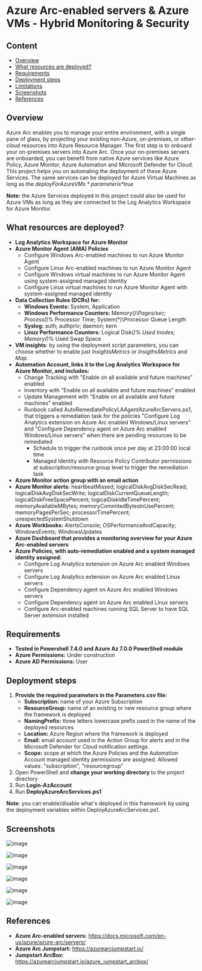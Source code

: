 # Azure Arc-enabled servers & Azure VMs - Hybrid Monitoring & Security
## Content
- [Overview](https://github.com/alsanch/azurearcservers#overview)
- [What resources are deployed?](https://github.com/alsanch/azurearcservers#what-resources-are-deployed)
- [Requirements](https://github.com/alsanch/azurearcservers#requirements)
- [Deployment steps](https://github.com/alsanch/azurearcservers#deployment-steps)
- [Limitations](https://github.com/alsanch/azurearcservers#limitations)
- [Screenshots](https://github.com/alsanch/azurearcservers#screenshots)
- [References](https://github.com/alsanch/azurearcservers#references)

## Overview
Azure Arc enables you to manage your entire environment, with a single pane of glass, by projecting your existing non-Azure, on-premises, or other-cloud resources into Azure Resource Manager. The first step is to onboard your on-premises servers into Azure Arc. Once your on-premises servers are onboarded, you can benefit from native Azure services like Azure Policy, Azure Monitor, Azure Automation and Microsoft Defender for Cloud. This project helps you on automating the deployment of these Azure Services. The same services can be deployed for Azure Virtual Machines as long as the *$deployForAzureVMs* parameter is *$true*

**Note:** the Azure Services deployed in this project could also be used for Azure VMs as long as they are connected to the Log Analytics Workspace for Azure Monitor. 

## What resources are deployed?
- **Log Analytics Workspace for Azure Monitor**
- **Azure Monitor Agent (AMA) Policies**
    - Configure Windows Arc-enabled machines to run Azure Monitor Agent
    - Configure Linux Arc-enabled machines to run Azure Monitor Agent
    - Configure Windows virtual machines to run Azure Monitor Agent using system-assigned managed identity
    - Configure Linux virtual machines to run Azure Monitor Agent with system-assigned managed identity
- **Data Collection Rules (DCRs) for:**
    - **Windows Events:** System, Application
    - **Windows Performance Counters:** Memory(*)\Pages/sec; Process(*)\% Processor Time; System(*)\Processor Queue Length
    - **Syslog:** auth; authpriv; daemon; kern
    - **Linux Performance Counters:** Logical Disk(*)\% Used Inodes; Memory(*)\% Used Swap Space
- **VM insights**: by using the deployment script parameters, you can choose whether to enable just *InsightsMetrics* or *InsigthsMetrics* and *Map*.
- **Automation Account, links it to the Log Analytics Workspace for Azure Monitor, and includes:**
    - Change Tracking with "Enable on all available and future machines" enabled
    - Inventory with "Enable on all available and future machines" enabled
    - Update Management with "Enable on all available and future machines" enabled
    - Runbook called AutoRemediatePolicyLAAgentAzureArcServers.ps1, that triggers a remediation task for the policies "Configure Log Analytics extension on Azure Arc enabled Windows/Linux servers" and "Configure Dependency agent on Azure Arc enabled Windows/Linux servers" when there are pending resources to be remediated
      - Schedule to trigger the runbook once per day at 23:00:00 local time
      - Managed Identity with Resource Policy Contributor permissions at subscription/resource group level to trigger the remediation task
- **Azure Monitor action group with an email action**
- **Azure Monitor alerts:** heartbeatMissed; logicalDiskAvgDiskSecRead; logicalDiskAvgDiskSecWrite; logicalDiskCurrentQueueLength; logicalDiskFreeSpacePercent; logicalDiskIdleTimePercent; memoryAvailableMBytes; memoryCommitedBytesInUsePercent; memoryPagesPerSec; processorTimePercent; unexpectedSystemShutdown
- **Azure Workbooks:** AlertsConsole; OSPerformanceAndCapacity; WindowsEvents; WindowsUpdates
- **Azure Dashboard that provides a monitoring overview for your Azure Arc-enabled servers**
- **Azure Policies, with auto-remediation enabled and a system managed identity assigned:**
    - Configure Log Analytics extension on Azure Arc enabled Windows servers
    - Configure Log Analytics extension on Azure Arc enabled Linux servers
    - Configure Dependency agent on Azure Arc enabled Windows servers
    - Configure Dependency agent on Azure Arc enabled Linux servers
    - Configure Arc-enabled machines running SQL Server to have SQL Server extension installed

## Requirements
- **Tested in Powershell 7.4.0 and Azure Az 7.0.0 PowerShell module**
- **Azure Permissions:** Under construction
- **Azure AD Permissions:** User

## Deployment steps
1. **Provide the required parameters in the Parameters.csv file:**
    - **Subscription:** name of your Azure Subscription
    - **ResourceGroup:** name of an existing or new resource group where the framework is deployed
    - **NamingPrefix:** three letters lowercase prefix used in the name of the deployed resources
    - **Location:** Azure Region where the framework is deployed
    - **Email:** email account used in the Action Group for alerts and in the Microsoft Defender for Cloud notification settings
    - **Scope:** scope at which the Azure Policies and the Automation Account managed identity permissions are assigned. Allowed values: "subscription", "resourcegroup"
2. Open PowerShell and **change your working directory** to the project directory
3. Run **Login-AzAccount**
4. Run **DeployAzureArcServices.ps1**

**Note**: you can enable/disable what's deployed in this framework by using the deployment variables within DeployAzureArcServices.ps1.


## Screenshots
![image](https://user-images.githubusercontent.com/96136892/149989258-91061aae-c1f1-4624-9f16-c6ac5d37b43d.png)

![image](https://user-images.githubusercontent.com/96136892/149988755-5070e7ff-e706-409c-b2a2-1934268c5217.png)

![image](https://user-images.githubusercontent.com/96136892/149988907-35e7a699-99d2-4fb4-b702-4e74dab1f227.png)

![image](https://user-images.githubusercontent.com/96136892/149988605-fba9f597-fb00-4908-be07-85851483b7f6.png)

![image](https://user-images.githubusercontent.com/96136892/149989430-6f7f318e-d7cc-4e12-ba95-1f74fbba157b.png)

![image](https://user-images.githubusercontent.com/96136892/149989168-526f84cb-fb3a-4c64-a3c3-87ef356f4545.png)

## References
- **Azure Arc-enabled servers:** https://docs.microsoft.com/en-us/azure/azure-arc/servers/
- **Azure Arc Jumpstart:** https://azurearcjumpstart.io/
- **Jumpstart ArcBox:** https://azurearcjumpstart.io/azure_jumpstart_arcbox/
